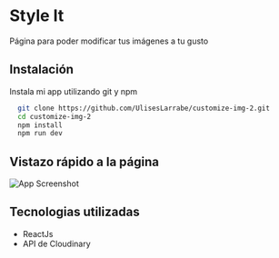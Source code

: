 
# Style It

Página para poder modificar tus imágenes a tu gusto

## Instalación

Instala mi app utilizando git y npm

```bash
  git clone https://github.com/UlisesLarrabe/customize-img-2.git
  cd customize-img-2
  npm install
  npm run dev
```

## Vistazo rápido a la página

![App Screenshot](https://res.cloudinary.com/dkp4h602w/image/upload/v1723746692/cl_caddq4.jpg)


## Tecnologias utilizadas

* ReactJs
* API de Cloudinary

